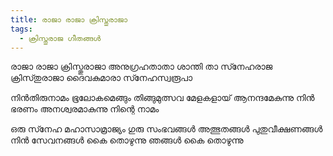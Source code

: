 ```yaml
---
title: രാജാ രാജാ ക്രിസ്തുരാജാ
tags:
  - ക്രിസ്തുരാജ ഗീതങ്ങൾ
---
```

രാജാ രാജാ ക്രിസ്തുരാജാ
അനുഗ്രഹതാതാ ശാന്തി താ
സ്‍നേഹരാജ ക്രിസ്‍തുരാജാ
ദൈവകുമാരാ സ്‍നേഹസ്വരൂപാ

നിൻതിരുനാമം ഭൂലോകമെങ്ങും
തിങ്ങുമുത്സവ മേളകളായ്
ആനന്ദമേകുന്നു നിൻ ഭരണം
അനശ്വരമാകുന്നു നിന്റെ നാമം

ഒരു സ്‍നേഹ മഹാസാമ്രാജ്യം
ഗുരു സംഭവങ്ങൾ അത്ഭുതങ്ങൾ
പുതുവീക്ഷണങ്ങൾ നിൻ സേവനങ്ങൾ
കൈ തൊഴുന്നു ഞങ്ങൾ കൈ തൊഴുന്നു
